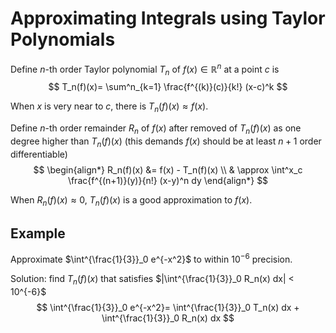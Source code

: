 # Approximating Integrals using Taylor Polynomials

Define $n$-th order Taylor polynomial $T_n$ of $f(x) \in \mathbb{R}^n$ at a point $c$ is
$$
T_n(f)(x)=
\sum^n_{k=1} \frac{f^{(k)}(c)}{k!} (x-c)^k
$$

When $x$ is very near to $c$, there is $T_n(f)(x) \approx f(x)$.

Define $n$-th order remainder $R_n$ of $f(x)$ after removed of $T_n(f)(x)$ as one degree higher than $T_n(f)(x)$ (this demands $f(x)$ should be at least $n+1$ order differentiable)
$$
\begin{align*}
R_n(f)(x) &=
f(x) - T_n(f)(x)
\\ & \approx
\int^x_c \frac{f^{(n+1)}(y)}{n!} (x-y)^n dy
\end{align*}
$$

When $R_n(f)(x) \approx 0$, $T_n(f)(x)$ is a good approximation to $f(x)$.

## Example

Approximate $\int^{\frac{1}{3}}_0 e^{-x^2}$ to within $10^{-6}$ precision.

Solution: find $T_n(f)(x)$ that satisfies $|\int^{\frac{1}{3}}_0 R_n(x) dx| < 10^{-6}$
$$
\int^{\frac{1}{3}}_0 e^{-x^2}=
\int^{\frac{1}{3}}_0 T_n(x) dx 
+
\int^{\frac{1}{3}}_0 R_n(x) dx 
$$